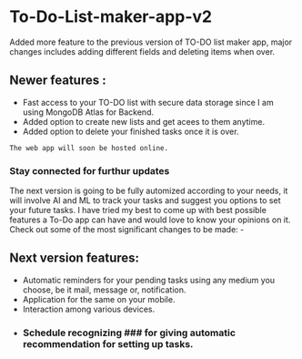 # To-Do-List-maker-app-v2
Added more feature to the previous version of TO-DO list maker app, major changes includes adding different fields and deleting items when over.

## Newer features : 
* Fast access to your TO-DO list with secure data storage since I am using MongoDB Atlas for Backend.
* Added option to create new lists and get acees to them anytime.
* Added option to delete your finished tasks once it is over.

` The web app will soon be hosted online. `
### Stay connected for furthur updates 

The next version is going to be fully automized according to your needs, it will involve AI and ML to track your tasks and suggest you options to set your future tasks. 
I have tried my best to come up with best possible features a To-Do app can have and would love to know your opinions on it. Check out some of the most significant changes to be made: -

## Next version features:
* Automatic reminders for your pending tasks using any medium you choose, be it mail, message or, notification.
* Application for the same on your mobile.
* Interaction among various devices.
* ### Schedule recognizing ### for giving automatic recommendation for setting up tasks.

